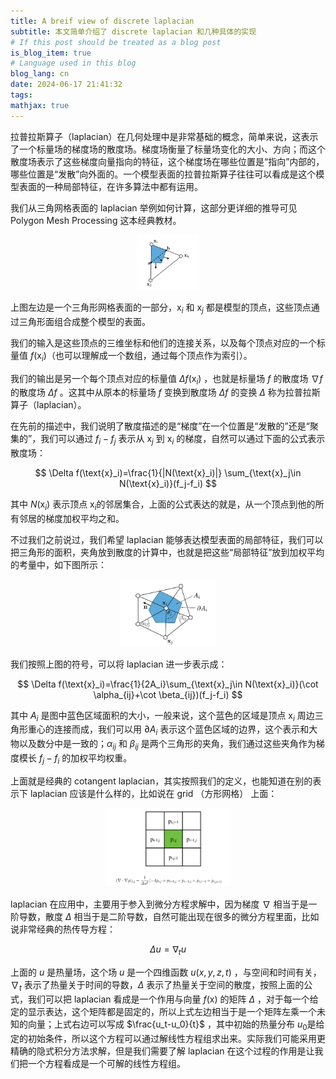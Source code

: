 ```yaml
---
title: A breif view of discrete laplacian
subtitle: 本文简单介绍了 discrete laplacian 和几种具体的实现
# If this post should be treated as a blog post
is_blog_item: true
# Language used in this blog
blog_lang: cn
date: 2024-06-17 21:41:32
tags:
mathjax: true
---
```


拉普拉斯算子（laplacian）在几何处理中是非常基础的概念，简单来说，这表示了一个标量场的梯度场的散度场。梯度场衡量了标量场变化的大小、方向；而这个散度场表示了这些梯度向量指向的特征，这个梯度场在哪些位置是“指向”内部的，哪些位置是“发散”向外面的。一个模型表面的拉普拉斯算子往往可以看成是这个模型表面的一种局部特征，在许多算法中都有运用。

我们从三角网格表面的 laplacian 举例如何计算，这部分更详细的推导可见 Polygon Mesh Processing 这本经典教材。

<center>
<img src="/images/laplacian/1.png" style="width:20%; height:auto;"/>
</center>

上图左边是一个三角形网格表面的一部分，$\text{x}_i$ 和 $\text{x}_j$ 都是模型的顶点，这些顶点通过三角形面组合成整个模型的表面。

我们的输入是这些顶点的三维坐标和他们的连接关系，以及每个顶点对应的一个标量值 $f(\text{x}_i)$​ （也可以理解成一个数组，通过每个顶点作为索引）。

我们的输出是另一个每个顶点对应的标量值 $\Delta f(\text{x}_i)$ ，也就是标量场 $f$ 的散度场 $\nabla f$ 的散度场 $\Delta f$ 。这其中从原本的标量场 $f$  变换到散度场 $\Delta f$  的变换 $\Delta$ 称为拉普拉斯算子（laplacian）。

在先前的描述中，我们说明了散度描述的是“梯度”在一个位置是“发散的”还是“聚集的”，我们可以通过 $f_i-f_j$ 表示从 $\text{x}_j$ 到 $\text{x}_i$ 的梯度，自然可以通过下面的公式表示散度场：

$$
\Delta f(\text{x}_i)=\frac{1}{|N(\text{x}_i)|} \sum_{\text{x}_j\in N(\text{x}_i)}(f_j-f_i)
$$

其中 $N(\text{x}_i)$ 表示顶点 $\text{x}_i$​ 的邻居集合，上面的公式表达的就是，从一个顶点到他的所有邻居的梯度加权平均之和。

不过我们之前说过，我们希望 laplacian 能够表达模型表面的局部特征，我们可以把三角形的面积，夹角放到散度的计算中，也就是把这些“局部特征”放到加权平均的考量中，如下图所示：

<center>
<img src="/images/laplacian/2.png" style="width:30%; height:auto;"/>
</center>

我们按照上图的符号，可以将 laplacian 进一步表示成：

$$
\Delta f(\text{x}_i)=\frac{1}{2A_i}\sum_{\text{x}_j\in N(\text{x}_i)}(\cot \alpha_{ij}+\cot \beta_{ij})(f_j-f_i)
$$

其中 $A_i$ 是图中蓝色区域面积的大小，一般来说，这个蓝色的区域是顶点 $\text{x}_i$ 周边三角形重心的连接而成，我们可以用 $\partial A_i$ 表示这个蓝色区域的边界，这个表示和大物以及数分中是一致的；$\alpha_{ij}$ 和 $\beta_{ij}$ 是两个三角形的夹角，我们通过这些夹角作为梯度模长 $f_j-f_i$ 的加权平均权重。

上面就是经典的 cotangent laplacian，其实按照我们的定义，也能知道在别的表示下 laplacian 应该是什么样的，比如说在 grid （方形网格） 上面：

<center>
<img src="/images/laplacian/3.png" style="width:40%; height:auto;"/>
</center>

laplacian 在应用中，主要用于参入到微分方程求解中，因为梯度 $\nabla$ 相当于是一阶导数，散度 $\Delta$ 相当于是二阶导数，自然可能出现在很多的微分方程里面，比如说非常经典的热传导方程：

$$
\Delta u=\nabla_t u
$$

上面的 $u$ 是热量场，这个场 $u$ 是一个四维函数 $u(x,y,z,t)$ ，与空间和时间有关，$\nabla_t$ 表示了热量关于时间的导数，$\Delta$ 表示了热量关于空间的散度，按照上面的公式，我们可以把 laplacian 看成是一个作用与向量 $f(\text{x})$ 的矩阵 $\Delta$ ，对于每一个给定的显示表达，这个矩阵都是固定的，所以上式左边相当于是一个矩阵左乘一个未知的向量；上式右边可以写成 $\frac{u_t-u_0}{t}$ ，其中初始的热量分布 $u_0$​ 是给定的初始条件，所以这个方程可以通过解线性方程组求出来。实际我们可能采用更精确的隐式积分方法求解，但是我们需要了解 laplacian 在这个过程的作用是让我们把一个方程看成是一个可解的线性方程组。
